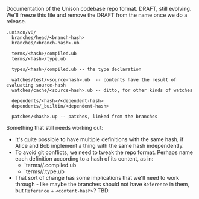 Documentation of the Unison codebase repo format. DRAFT, still evolving. We'll freeze this file and remove the DRAFT from the name once we do a release.

```
.unison/v0/
  branches/head/<branch-hash>
  branches/<branch-hash>.ub

  terms/<hash>/compiled.ub
  terms/<hash>/type.ub

  types/<hash>/compiled.ub -- the type declaration

  watches/test/<source-hash>.ub  -- contents have the result of evaluating source-hash
  watches/cache/<source-hash>.ub -- ditto, for other kinds of watches

  dependents/<hash>/<dependent-hash> 
  dependents/_builtin/<dependent-hash>

  patches/<hash>.up -- patches, linked from the branches
```

Something that still needs working out:

* It's quite possible to have multiple definitions with the same hash, if Alice and Bob implement a thing with the same hash independently.
* To avoid git conflicts, we need to tweak the repo format. Perhaps name each definition according to a hash of its content, as in:
  * `terms/<hash>/<content-hash>.compiled.ub
  * `terms/<hash>/<content-hash>.type.ub
* That sort of change has some implications that we'll need to work through - like maybe the branches should not have `Reference` in them, but `Reference` + `<content-hash>`? TBD.
